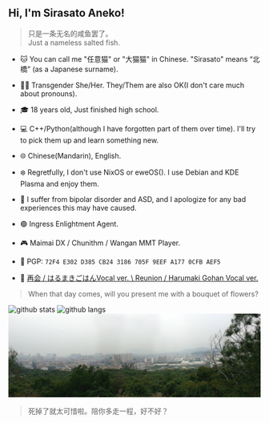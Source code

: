 ## Hi, I'm Sirasato Aneko!
> 只是一条无名的咸鱼罢了。   
> Just a nameless salted fish.

* 🐱 You can call me "任意猫" or "大猫猫" in Chinese. "Sirasato" means “北橋” (as a Japanese surname).

* 🏳️‍⚧️ Transgender She/Her. They/Them are also OK(I don't care much about pronouns).
* 🎓 18 years old, Just finished high school.
* 💻 C++/Python(although I have forgotten part of them over time). I'll try to pick them up and learn something new.
* 🌐 Chinese(Mandarin), English.
* ❄️ Regretfully, I don't use NixOS or eweOS(). I use Debian and KDE Plasma and enjoy them.
* 💊 I suffer from bipolar disorder and ASD, and I apologize for any bad experiences this may have caused.
* 🟢 Ingress Enlightment Agent.
* 🎮 Maimai DX / Chunithm / Wangan MMT Player.
* 🔐 PGP: `72F4 E302 D385 CB24 3186 705F 9EEF A177 0CFB AEF5`
* 🎵 [再会 / はるまきごはんVocal ver. \ Reunion / Harumaki Gohan Vocal ver.](https://www.youtube.com/watch?v=U0bTlwXLUmM)

> When that day comes, will you present me with a bouquet of flowers?

![github stats](https://github-readme-stats.vercel.app/api?username=anyneko&show_icons=true&title_color=f19483&icon_color=f19483)
![github langs](https://github-readme-stats.vercel.app/api/top-langs?username=anyneko&show_icons=true&title_color=9483f1&icon_color=9483f1&layout=compact)
![曾经在某处拍的一张照片。用来做梦核或者旧核刚刚好。](PANO_20170304_153510.jpg)
> 死掉了就太可惜啦。陪你多走一程，好不好？
